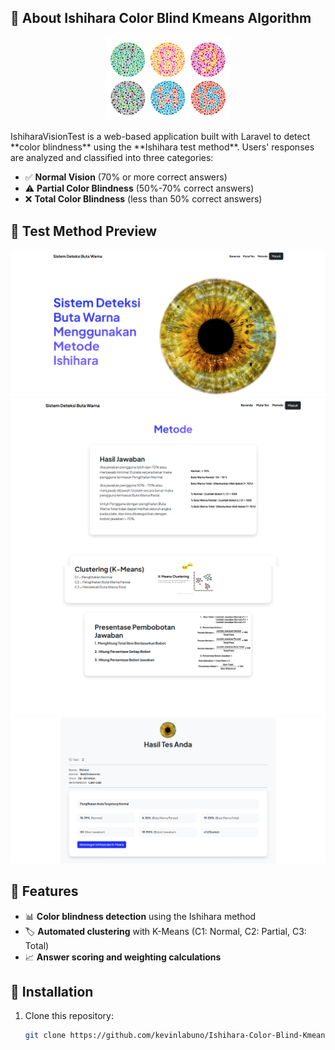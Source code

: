## 🧐 About Ishihara Color Blind Kmeans Algorithm
<p align="center">
    <img src="/public/assets/ishihara.png" width="200">
</p>
IshiharaVisionTest is a web-based application built with Laravel to detect **color blindness** using the **Ishihara test method**. Users' responses are analyzed and classified into three categories:

- ✅ **Normal Vision** (70% or more correct answers)
- ⚠️ **Partial Color Blindness** (50%-70% correct answers)
- ❌ **Total Color Blindness** (less than 50% correct answers)

## 📌 Test Method Preview
<p align="center">
    <a href="#"><img src="/public/assets/page1.png" alt="Build Status"></a>
    <a href="#"><img src="/public/assets/page2.png" alt="License"></a>
    <a href="#"><img src="/public/assets/page3.png" alt="License"></a>
</p>

## 🚀 Features

- 📊 **Color blindness detection** using the Ishihara method
- 🏷 **Automated clustering** with K-Means (C1: Normal, C2: Partial, C3: Total)
- 📈 **Answer scoring and weighting calculations**


## 🔧 Installation

1. Clone this repository:
   ```sh
   git clone https://github.com/kevinlabuno/Ishihara-Color-Blind-Kmeans-Algorithm.git
